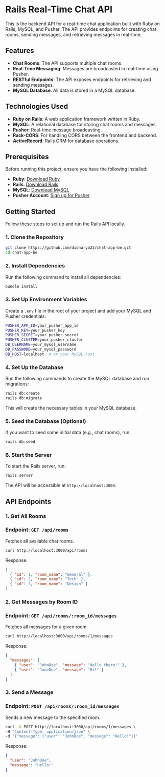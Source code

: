 # Rails Real-Time Chat API

This is the backend API for a real-time chat application built with Ruby on Rails, MySQL, and Pusher. The API provides endpoints for creating chat rooms, sending messages, and retrieving messages in real-time.

## Features

- **Chat Rooms**: The API supports multiple chat rooms.
- **Real-Time Messaging**: Messages are broadcasted in real-time using Pusher.
- **RESTful Endpoints**: The API exposes endpoints for retrieving and sending messages.
- **MySQL Database**: All data is stored in a MySQL database.

## Technologies Used

- **Ruby on Rails**: A web application framework written in Ruby.
- **MySQL**: A relational database for storing chat rooms and messages.
- **Pusher**: Real-time message broadcasting.
- **Rack-CORS**: For handling CORS between the frontend and backend.
- **ActiveRecord**: Rails ORM for database operations.

## Prerequisites

Before running this project, ensure you have the following installed:

- **Ruby**: [Download Ruby](https://www.ruby-lang.org/en/downloads/)
- **Rails**: [Download Rails](https://guides.rubyonrails.org/getting_started.html)
- **MySQL**: [Download MySQL](https://dev.mysql.com/downloads/)
- **Pusher Account**: [Sign up for Pusher](https://pusher.com/)

## Getting Started

Follow these steps to set up and run the Rails API locally.

### 1. Clone the Repository

```bash
git clone https://github.com/dionarya23/chat-app-be.git
cd chat-app-be
```

### 2. Install Dependencies
Run the following command to install all dependencies:

```bash
bundle install
```

### 3. Set Up Environment Variables
Create a ```.env``` file in the root of your project and add your MySQL and Pusher credentials:

```bash
PUSHER_APP_ID=your_pusher_app_id
PUSHER_KEY=your_pusher_key
PUSHER_SECRET=your_pusher_secret
PUSHER_CLUSTER=your_pusher_cluster
DB_USERNAME=your_mysql_username
DB_PASSWORD=your_mysql_password
DB_HOST=localhost  # or your MySQL host
```

### 4. Set Up the Database
Run the following commands to create the MySQL database and run migrations:
```bash
rails db:create
rails db:migrate
```
This will create the necessary tables in your MySQL database.

### 5. Seed the Database (Optional)
If you want to seed some initial data (e.g., chat rooms), run:

```bash
rails db:seed
```

### 6. Start the Server
To start the Rails server, run:

```bash
rails server
```
The API will be accessible at ```http://localhost:3000```.


## API Endpoints
### 1. Get All Rooms

### Endpoint: ```GET /api/rooms```

Fetches all available chat rooms.

```bash
curl http://localhost:3000/api/rooms
```

Response:
```json
[
  { "id": 1, "room_name": "General" },
  { "id": 2, "room_name": "Tech" },
  { "id": 3, "room_name": "Design" }
]
```

### 2. Get Messages by Room ID
### Endpoint: ```GET /api/rooms/:room_id/messages```

Fetches all messages for a given room.
```bash
curl http://localhost:3000/api/rooms/1/messages
```
Response:
```json
{
  "messages": [
    { "user": "JohnDoe", "message": "Hello there!" },
    { "user": "JaneDoe", "message": "Hi!" }
  ]
}
```

### 3. Send a Message
### Endpoint: ```POST /api/rooms/:room_id/messages```

Sends a new message to the specified room.
```bash
curl -X POST http://localhost:3000/api/rooms/1/messages \
-H "Content-Type: application/json" \
-d '{"message": {"user": "JohnDoe", "message": "Hello!"}}'
```

Response:
```json
{
  "user": "JohnDoe",
  "message": "Hello!"
}
```
